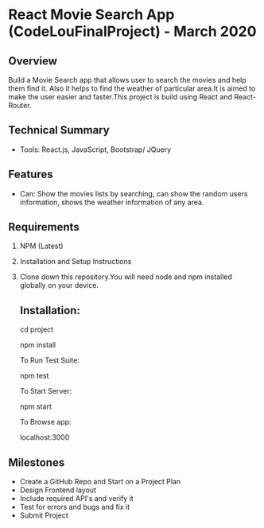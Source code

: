 # React Movie Search App (CodeLouFinalProject) - March 2020

## Overview
Build a Movie Search app that allows user to search the movies and help them find it. Also it helps to find the weather of particular area.It is aimed to make the user easier and faster.This project is build using React and React-Router.

## Technical Summary


-  Tools: React.js, JavaScript, Bootstrap/ JQuery


## Features

   - Can: Show the movies lists by searching, can show the random users information, shows the weather information of any area.


## Requirements

1. NPM (Latest)

2. Installation and Setup Instructions

3. Clone down this repository.You will need node and npm installed globally on your device.

   ## Installation:

      cd project

      npm install

      To Run Test Suite:

      npm test

      To Start Server:

      npm start

      To Browse app:

      localhost:3000

## Milestones

-  Create a GitHub Repo and Start on a Project Plan
-  Design Frontend layout
-  Include required API's and verify it
-  Test for errors and bugs and fix it
-  Submit Project